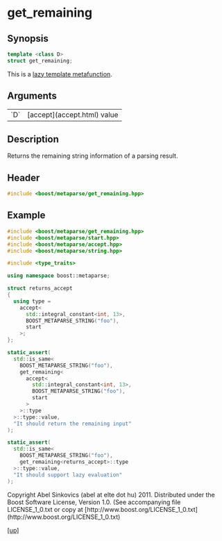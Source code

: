 # get_remaining

## Synopsis

```cpp
template <class D>
struct get_remaining;
```

This is a [lazy template metafunction](lazy_metafunction.html).

## Arguments

<table cellpadding='0' cellspacing='0'>
  <tr>
    <td>`D`</td>
    <td>[accept](accept.html) value</td>
  </tr>
</table>

## Description

Returns the remaining string information of a parsing result.

## Header

```cpp
#include <boost/metaparse/get_remaining.hpp>
```

## Example

```cpp
#include <boost/metaparse/get_remaining.hpp>
#include <boost/metaparse/start.hpp>
#include <boost/metaparse/accept.hpp>
#include <boost/metaparse/string.hpp>

#include <type_traits>

using namespace boost::metaparse;

struct returns_accept
{
  using type =
    accept<
      std::integral_constant<int, 13>,
      BOOST_METAPARSE_STRING("foo"),
      start
    >;
};

static_assert(
  std::is_same<
    BOOST_METAPARSE_STRING("foo"),
    get_remaining<
      accept<
        std::integral_constant<int, 13>,
        BOOST_METAPARSE_STRING("foo"),
        start
      >
    >::type
  >::type::value,
  "It should return the remaining input"
);

static_assert(
  std::is_same<
    BOOST_METAPARSE_STRING("foo"),
    get_remaining<returns_accept>::type
  >::type::value,
  "It should support lazy evaluation"
);
```

<p class="copyright">
Copyright Abel Sinkovics (abel at elte dot hu) 2011.
Distributed under the Boost Software License, Version 1.0.
(See accompanying file LICENSE_1_0.txt or copy at
[http://www.boost.org/LICENSE_1_0.txt](http://www.boost.org/LICENSE_1_0.txt)
</p>

[[up]](reference.html)

